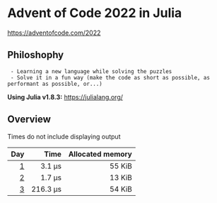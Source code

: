 # Advent of Code 2022 in Julia

<https://adventofcode.com/2022>

## Philoshophy

     - Learning a new language while solving the puzzles
     - Solve it in a fun way (make the code as short as possible, as performant as possible, or...)

**Using Julia v1.8.3:** <https://julialang.org/>

## Overview

Times do not include displaying output

 | Day | Time | Allocated memory |
 | ---: | ---: | ---: |
 | [1](https://adventofcode.com/2022/day/1) | 3.1 µs | 55 KiB |
 | [2](https://adventofcode.com/2022/day/2) | 1.7 µs | 13 KiB |
 | [3](https://adventofcode.com/2022/day/3) | 216.3 µs | 54 KiB |